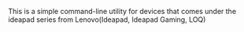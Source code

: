This is a simple command-line utility for devices that comes under the ideapad series from Lenovo(Ideapad, Ideapad Gaming, LOQ) 
